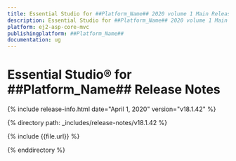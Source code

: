 ```yaml
---
title: Essential Studio for ##Platform_Name## 2020 volume 1 Main Release Release Notes  
description: Essential Studio for ##Platform_Name## 2020 volume 1 Main Release Release Notes  
platform: ej2-asp-core-mvc
publishingplatform: ##Platform_Name##
documentation: ug
---
```


# Essential Studio&reg; for  ##Platform_Name##  Release Notes  

{% include release-info.html date="April 1, 2020"   version="v18.1.42"  %} 

{% directory path: _includes/release-notes/v18.1.42 %}

{% include {{file.url}} %}

{% enddirectory %}
